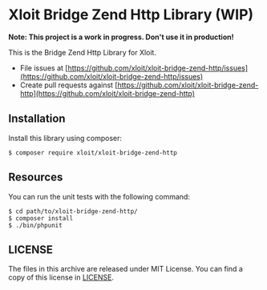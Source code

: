 # Xloit Bridge Zend Http Library (WIP)

**Note: This project is a work in progress. Don't use it in production!**

This is the Bridge Zend Http Library for Xloit.

- File issues at [https://github.com/xloit/xloit-bridge-zend-http/issues](https://github.com/xloit/xloit-bridge-zend-http/issues)
- Create pull requests against [https://github.com/xloit/xloit-bridge-zend-http](https://github.com/xloit/xloit-bridge-zend-http)

## Installation

Install this library using composer:

```
$ composer require xloit/xloit-bridge-zend-http
```

## Resources

You can run the unit tests with the following command:

```
$ cd path/to/xloit-bridge-zend-http/
$ composer install
$ ./bin/phpunit
```

## LICENSE

The files in this archive are released under MIT License.
You can find a copy of this license in [LICENSE](LICENSE).
